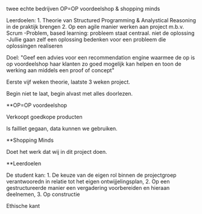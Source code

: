 twee echte bedrijven OP=OP voordeelshop & shopping minds

Leerdoelen:
	1. Theorie van Structured Programming & Analystical Reasoning in de praktijk brengen
	2. Op een agile manier werken aan project m.b.v. Scrum
		-Problem, based learning: probleem staat centraal. niet de oplossing
		-Jullie gaan zelf een oplossing bedenken voor een probleem die oplossingen realiseren

Doel:
	"Geef een advies voor een recommendation engine waarmee de op is op voordeelshop haar klanten zo goed mogelijk kan helpen en toon de werking aan middels een proof of concept"


Eerste vijf weken theorie, laatste 3 weken project.




Begin niet te laat, begin alvast met alles doorlezen.




**OP=OP voordeelshop

Verkoopt goedkope producten

Is failliet gegaan, data kunnen we gebruiken.


**Shopping Minds

Doet het werk dat wij in dit project doen.



**Leerdoelen

De student kan: 
	1. De keuze van de eigen rol binnen de projectgroep verantwooredn in relatie tot het eigen ontwijjelingsplan,
	2. Op een gestructureerde manier een vergadering voorbereiden en hieraan deelnemen,
	3. Op constructie





Ethische kant 